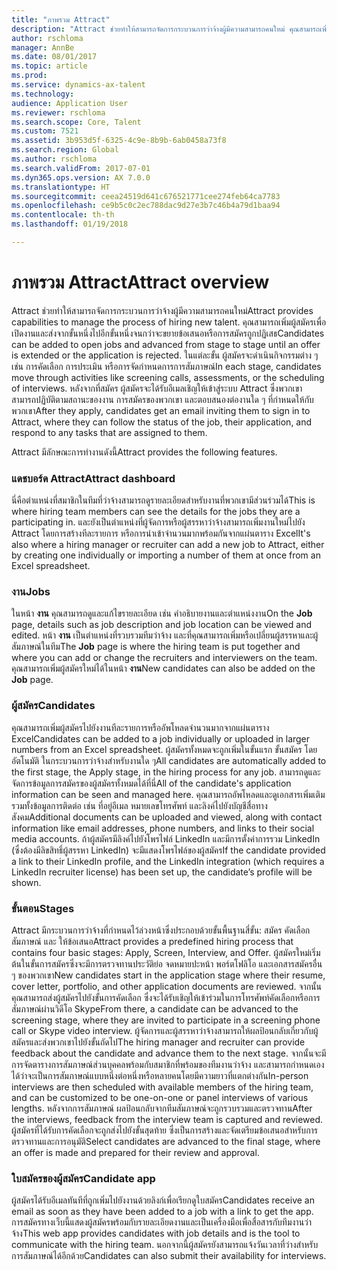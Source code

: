 ```yaml
---
title: "ภาพรวม Attract"
description: "Attract ช่วยทำให้สามารถจัดการกระบวนการว่าจ้างผู้มีความสามารถคนใหม่ คุณสามารถเพิ่มผู้สมัครเพื่อเปิดงานและส่งจากขั้นหนึ่งไปอีกขั้นหนึ่งจนกว่าจะขยายข้อเสนอหรือการสมัครถูกปฏิเสธ"
author: rschloma
manager: AnnBe
ms.date: 08/01/2017
ms.topic: article
ms.prod: 
ms.service: dynamics-ax-talent
ms.technology: 
audience: Application User
ms.reviewer: rschloma
ms.search.scope: Core, Talent
ms.custom: 7521
ms.assetid: 3b953d5f-6325-4c9e-8b9b-6ab0458a73f8
ms.search.region: Global
ms.author: rschloma
ms.search.validFrom: 2017-07-01
ms.dyn365.ops.version: AX 7.0.0
ms.translationtype: HT
ms.sourcegitcommit: ceea24519d641c676521771cee274feb64ca7783
ms.openlocfilehash: ce9b5c0c2ec788dac9d27e3b7c46b4a79d1baa94
ms.contentlocale: th-th
ms.lasthandoff: 01/19/2018

---
```

# <a name="attract-overview"></a><span data-ttu-id="a8f1f-104">ภาพรวม Attract</span><span class="sxs-lookup"><span data-stu-id="a8f1f-104">Attract overview</span></span>
<span data-ttu-id="a8f1f-105">Attract ช่วยทำให้สามารถจัดการกระบวนการว่าจ้างผู้มีความสามารถคนใหม่</span><span class="sxs-lookup"><span data-stu-id="a8f1f-105">Attract provides capabilities to manage the process of hiring new talent.</span></span> <span data-ttu-id="a8f1f-106">คุณสามารถเพิ่มผู้สมัครเพื่อเปิดงานและส่งจากขั้นหนึ่งไปอีกขั้นหนึ่งจนกว่าจะขยายข้อเสนอหรือการสมัครถูกปฏิเสธ</span><span class="sxs-lookup"><span data-stu-id="a8f1f-106">Candidates can be added to open jobs and advanced from stage to stage until an offer is extended or the application is rejected.</span></span> <span data-ttu-id="a8f1f-107">ในแต่ละขั้น ผู้สมัครจะดำเนินกิจกรรมต่าง ๆ เช่น การคัดเลือก การประเมิน หรือการจัดกำหนดการการสัมภาษณ์</span><span class="sxs-lookup"><span data-stu-id="a8f1f-107">In each stage, candidates move through activities like screening calls, assessments, or the scheduling of interviews.</span></span> <span data-ttu-id="a8f1f-108">หลังจากที่สมัคร ผู้สมัครจะได้รับอีเมลเชิญให้เข้าสู่ระบบ Attract ซึ่งพวกเขาสามารถปฏิบัติตามสถานะของงาน การสมัครของพวกเขา และตอบสนองต่องานใด ๆ ที่กำหนดให้กับพวกเขา</span><span class="sxs-lookup"><span data-stu-id="a8f1f-108">After they apply, candidates get an email inviting them to sign in to Attract, where they can follow the status of the job, their application, and respond to any tasks that are assigned to them.</span></span>

<span data-ttu-id="a8f1f-109">Attract มีลักษณะการทำงานดังนี้</span><span class="sxs-lookup"><span data-stu-id="a8f1f-109">Attract provides the following features.</span></span>

### <a name="attract-dashboard"></a><span data-ttu-id="a8f1f-110">แดชบอร์ด Attract</span><span class="sxs-lookup"><span data-stu-id="a8f1f-110">Attract dashboard</span></span>
<span data-ttu-id="a8f1f-111">นี่คือตำแหน่งที่สมาชิกในทีมที่ว่าจ้างสามารถดูรายละเอียดสำหรับงานที่พวกเขามีส่วนร่วมได้</span><span class="sxs-lookup"><span data-stu-id="a8f1f-111">This is where hiring team members can see the details for the jobs they are a participating in.</span></span> <span data-ttu-id="a8f1f-112">และยังเป็นตำแหน่งที่ผู้จัดการหรือผู้สรรหาว่าจ้างสามารถเพิ่มงานใหม่ไปยัง Attract โดยการสร้างทีละรายการ หรือการนำเข้าจำนวนมากพร้อมกันจากแผ่นตาราง Excel</span><span class="sxs-lookup"><span data-stu-id="a8f1f-112">It's also where a hiring manager or recruiter can add a new job to Attract, either by creating one individually or importing a number of them at once from an Excel spreadsheet.</span></span>

### <a name="jobs"></a><span data-ttu-id="a8f1f-113">งาน</span><span class="sxs-lookup"><span data-stu-id="a8f1f-113">Jobs</span></span>
<span data-ttu-id="a8f1f-114">ในหน้า **งาน** คุณสามารถดูและแก้ไขรายละเอียด เช่น คำอธิบายงานและตำแหน่งงาน</span><span class="sxs-lookup"><span data-stu-id="a8f1f-114">On the **Job** page, details such as job description and job location can be viewed and edited.</span></span> <span data-ttu-id="a8f1f-115">หน้า **งาน** เป็นตำแหน่งที่รวบรวมทีมว่าจ้าง และที่คุณสามารถเพิ่มหรือเปลี่ยนผู้สรรหาและผู้สัมภาษณ์ในทีม</span><span class="sxs-lookup"><span data-stu-id="a8f1f-115">The **Job** page is where the hiring team is put together and where you can add or change the recruiters and interviewers on the team.</span></span> <span data-ttu-id="a8f1f-116">คุณสามารถเพิ่มผู้สมัครใหม่ได้ในหน้า **งาน**</span><span class="sxs-lookup"><span data-stu-id="a8f1f-116">New candidates can also be added on the **Job** page.</span></span>

### <a name="candidates"></a><span data-ttu-id="a8f1f-117">ผู้สมัคร</span><span class="sxs-lookup"><span data-stu-id="a8f1f-117">Candidates</span></span>
<span data-ttu-id="a8f1f-118">คุณสามารถเพิ่มผู้สมัครไปยังงานทีละรายการหรืออัพโหลดจำนวนมากจากแผ่นตาราง Excel</span><span class="sxs-lookup"><span data-stu-id="a8f1f-118">Candidates can be added to a job individually or uploaded in larger numbers from an Excel spreadsheet.</span></span> <span data-ttu-id="a8f1f-119">ผู้สมัครทั้งหมดจะถูกเพิ่มในขั้นแรก ขั้นสมัคร โดยอัตโนมัติ ในกระบวนการว่าจ้างสำหรับงานใด ๆ</span><span class="sxs-lookup"><span data-stu-id="a8f1f-119">All candidates are automatically added to the first stage, the Apply stage, in the hiring process for any job.</span></span> <span data-ttu-id="a8f1f-120">สามารถดูและจัดการข้อมูลการสมัครของผู้สมัครทั้งหมดได้ที่นี่</span><span class="sxs-lookup"><span data-stu-id="a8f1f-120">All of the candidate's application information can be seen and managed here.</span></span> <span data-ttu-id="a8f1f-121">คุณสามารถอัพโหลดและดูเอกสารเพิ่มเติม รวมทั้งข้อมูลการติดต่อ เช่น ที่อยู่อีเมล หมายเลขโทรศัพท์ และลิงค์ไปยังบัญชีสื่อทางสังคม</span><span class="sxs-lookup"><span data-stu-id="a8f1f-121">Additional documents can be uploaded and viewed, along with contact information like email addresses, phone numbers, and links to their social media accounts.</span></span> <span data-ttu-id="a8f1f-122">ถ้าผู้สมัครมีลิงค์ไปยังโพรไฟล์ LinkedIn และมีการตั้งค่าการรวม LinkedIn (ซึ่งต้องมีลิขสิทธิ์ผู้สรรหา LinkedIn) จะมีแสดงโพรไฟล์ของผู้สมัคร</span><span class="sxs-lookup"><span data-stu-id="a8f1f-122">If the candidate provided a link to their LinkedIn profile, and the LinkedIn integration (which requires a LinkedIn recruiter license) has been set up, the candidate’s profile will be shown.</span></span>

### <a name="stages"></a><span data-ttu-id="a8f1f-123">ขั้นตอน</span><span class="sxs-lookup"><span data-stu-id="a8f1f-123">Stages</span></span>
<span data-ttu-id="a8f1f-124">Attract มีกระบวนการว่าจ้างที่กำหนดไว้ล่วงหน้าซึ่งประกอบด้วยขั้นพื้นฐานสี่ขั้น: สมัคร คัดเลือก สัมภาษณ์ และ ให้ข้อเสนอ</span><span class="sxs-lookup"><span data-stu-id="a8f1f-124">Attract provides a predefined hiring process that contains four basic stages: Apply, Screen, Interview, and Offer.</span></span> <span data-ttu-id="a8f1f-125">ผู้สมัครใหม่เริ่มต้นในขั้นการสมัครซึ่งจะมีการตรวจทานประวัติย่อ จดหมายปะหน้า พอร์ตโฟลิโอ และเอกสารสมัครอื่น ๆ ของพวกเขา</span><span class="sxs-lookup"><span data-stu-id="a8f1f-125">New candidates start in the application stage where their resume, cover letter, portfolio, and other application documents are reviewed.</span></span> <span data-ttu-id="a8f1f-126">จากนั้น คุณสามารถส่งผู้สมัครไปยังขั้นการคัดเลือก ซึ่งจะได้รับเชิญให้เข้าร่วมในการโทรศัพท์คัดเลือกหรือการสัมภาษณ์ผ่านวิดีโอ Skype</span><span class="sxs-lookup"><span data-stu-id="a8f1f-126">From there, a candidate can be advanced to the screening stage, where they are invited to participate in a screening phone call or Skype video interview.</span></span> <span data-ttu-id="a8f1f-127">ผู้จัดการและผู้สรรหาว่าจ้างสามารถให้ผลป้อนกลับเกี่ยวกับผู้สมัครและส่งพวกเขาไปยังขั้นถัดไป</span><span class="sxs-lookup"><span data-stu-id="a8f1f-127">The hiring manager and recruiter can provide feedback about the candidate and advance them to the next stage.</span></span> <span data-ttu-id="a8f1f-128">จากนั้นจะมีการจัดตารางการสัมภาษณ์ส่วนบุคคลพร้อมกับสมาชิกที่พร้อมของทีมงานว่าจ้าง และสามารถกำหนดเองได้ว่าจะเป็นการสัมภาษณ์แบบหนึ่งต่อหนึ่งหรือหลายคนโดยมีความยาวที่แตกต่างกัน</span><span class="sxs-lookup"><span data-stu-id="a8f1f-128">In-person interviews are then scheduled with available members of the hiring team, and can be customized to be one-on-one or panel interviews of various lengths.</span></span> <span data-ttu-id="a8f1f-129">หลังจากการสัมภาษณ์ ผลป้อนกลับจากทีมสัมภาษณ์จะถูกรวบรวมและตรวจทาน</span><span class="sxs-lookup"><span data-stu-id="a8f1f-129">After the interviews, feedback from the interview team is captured and reviewed.</span></span> <span data-ttu-id="a8f1f-130">ผู้สมัครที่ได้รับการคัดเลือกจะถูกส่งไปยังขั้นสุดท้าย ซึ่งเป็นการสร้างและจัดเตรียมข้อเสนอสำหรับการตรวจทานและการอนุมัติ</span><span class="sxs-lookup"><span data-stu-id="a8f1f-130">Select candidates are advanced to the final stage, where an offer is made and prepared for their review and approval.</span></span> 

### <a name="candidate-app"></a><span data-ttu-id="a8f1f-131">ใบสมัครของผู้สมัคร</span><span class="sxs-lookup"><span data-stu-id="a8f1f-131">Candidate app</span></span>
<span data-ttu-id="a8f1f-132">ผู้สมัครได้รับอีเมลทันทีที่ถูกเพิ่มไปยังงานด้วยลิงก์เพื่อเรียกดูใบสมัคร</span><span class="sxs-lookup"><span data-stu-id="a8f1f-132">Candidates receive an email as soon as they have been added to a job with a link to get the app.</span></span> <span data-ttu-id="a8f1f-133">การสมัครทางเว็บนี้แสดงผู้สมัครพร้อมกับรายละเอียดงานและเป็นเครื่องมือเพื่อสื่อสารกับทีมงานว่าจ้าง</span><span class="sxs-lookup"><span data-stu-id="a8f1f-133">This web app provides candidates with job details and is the tool to communicate with the hiring team.</span></span> <span data-ttu-id="a8f1f-134">นอกจากนี้ผู้สมัครยังสามารถแจ้งวันเวลาที่ว่างสำหรับการสัมภาษณ์ได้อีกด้วย</span><span class="sxs-lookup"><span data-stu-id="a8f1f-134">Candidates can also submit their availability for interviews.</span></span>

